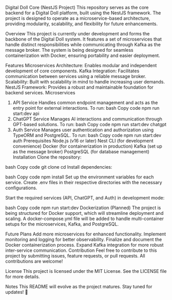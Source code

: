 Digital Doll Core (NestJS Project)
This repository serves as the core backend for a Digital Doll platform, built using the NestJS framework. The project is designed to operate as a microservice-based architecture, providing modularity, scalability, and flexibility for future enhancements.

Overview
This project is currently under development and forms the backbone of the Digital Doll system. It features a set of microservices that handle distinct responsibilities while communicating through Kafka as the message broker. The system is being designed for seamless containerization with Docker, ensuring portability and easier deployment.

Features
Microservices Architecture: Enables modular and independent development of core components.
Kafka Integration: Facilitates communication between services using a reliable message broker.
Scalability: Built with scalability in mind to handle increasing user demands.
NestJS Framework: Provides a robust and maintainable foundation for backend services.
Microservices
1. API Service
Handles common endpoint management and acts as the entry point for external interactions.
To run:
bash
Copy code
npm run start:dev api
2. ChatGPT Service
Manages AI interactions and communication through GPT-based solutions.
To run:
bash
Copy code
npm run start:dev chatgpt
3. Auth Service
Manages user authentication and authorization using TypeORM and PostgreSQL.
To run:
bash
Copy code
npm run start:dev auth
Prerequisites
Node.js (v16 or later)
Nest CLI (for development convenience)
Docker (for containerization in production)
Kafka (set up as the message broker)
PostgreSQL (for database management)
Installation
Clone the repository:

bash
Copy code
git clone <repository-url>
cd <repository-folder>
Install dependencies:

bash
Copy code
npm install
Set up the environment variables for each service. Create .env files in their respective directories with the necessary configurations.

Start the required services (API, ChatGPT, and Auth) in development mode:

bash
Copy code
npm run start:dev <service-name>
Dockerization (Planned)
The project is being structured for Docker support, which will streamline deployment and scaling. A docker-compose.yml file will be added to handle multi-container setups for the microservices, Kafka, and PostgreSQL.

Future Plans
Add more microservices for enhanced functionality.
Implement monitoring and logging for better observability.
Finalize and document the Docker containerization process.
Expand Kafka integration for more robust inter-service communication.
Contribution
Feel free to contribute to this project by submitting issues, feature requests, or pull requests. All contributions are welcome!

License
This project is licensed under the MIT License. See the LICENSE file for more details.

Notes
This README will evolve as the project matures. Stay tuned for updates! 🚀
